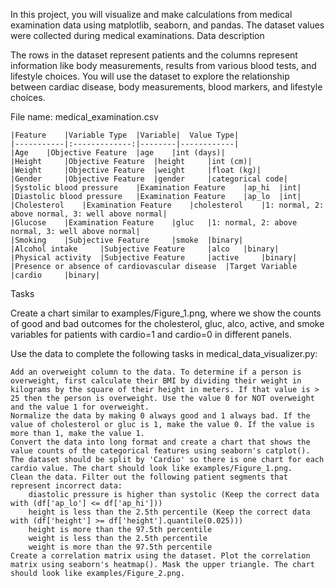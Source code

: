 In this project, you will visualize and make calculations from medical examination data using matplotlib, seaborn, and pandas. The dataset values were collected during medical examinations.
Data description

The rows in the dataset represent patients and the columns represent information like body measurements, results from various blood tests, and lifestyle choices. You will use the dataset to explore the relationship between cardiac disease, body measurements, blood markers, and lifestyle choices.

File name: medical_examination.csv

```
|Feature 	|Variable Type 	|Variable| 	Value Type|
|-----------|:-------------:|--------|------------|
|Age 	|Objective Feature 	|age 	|int (days)|
|Height 	|Objective Feature 	|height 	|int (cm)|
|Weight 	|Objective Feature 	|weight 	|float (kg)|
|Gender 	|Objective Feature 	|gender 	|categorical code|
|Systolic blood pressure 	|Examination Feature 	|ap_hi 	|int|
|Diastolic blood pressure 	|Examination Feature 	|ap_lo 	|int|
|Cholesterol 	|Examination Feature 	|cholesterol 	|1: normal, 2: above normal, 3: well above normal|
|Glucose 	|Examination Feature 	|gluc 	|1: normal, 2: above normal, 3: well above normal|
|Smoking 	|Subjective Feature 	|smoke 	|binary|
|Alcohol intake 	|Subjective Feature 	|alco 	|binary|
|Physical activity 	|Subjective Feature 	|active 	|binary|
|Presence or absence of cardiovascular disease 	|Target Variable 	|cardio 	|binary|
```
Tasks

Create a chart similar to examples/Figure_1.png, where we show the counts of good and bad outcomes for the cholesterol, gluc, alco, active, and smoke variables for patients with cardio=1 and cardio=0 in different panels.

Use the data to complete the following tasks in medical_data_visualizer.py:

    Add an overweight column to the data. To determine if a person is overweight, first calculate their BMI by dividing their weight in kilograms by the square of their height in meters. If that value is > 25 then the person is overweight. Use the value 0 for NOT overweight and the value 1 for overweight.
    Normalize the data by making 0 always good and 1 always bad. If the value of cholesterol or gluc is 1, make the value 0. If the value is more than 1, make the value 1.
    Convert the data into long format and create a chart that shows the value counts of the categorical features using seaborn's catplot(). The dataset should be split by 'Cardio' so there is one chart for each cardio value. The chart should look like examples/Figure_1.png.
    Clean the data. Filter out the following patient segments that represent incorrect data:
        diastolic pressure is higher than systolic (Keep the correct data with (df['ap_lo'] <= df['ap_hi']))
        height is less than the 2.5th percentile (Keep the correct data with (df['height'] >= df['height'].quantile(0.025)))
        height is more than the 97.5th percentile
        weight is less than the 2.5th percentile
        weight is more than the 97.5th percentile
    Create a correlation matrix using the dataset. Plot the correlation matrix using seaborn's heatmap(). Mask the upper triangle. The chart should look like examples/Figure_2.png.

